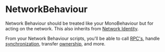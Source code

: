 # NetworkBehaviour

Network Behaviour should be treated like your MonoBehaviour but for acting on the network. This also inherits from [Network Identity](./).

From your Network Behaviour scripts, you'll be able to call [RPC's](../remote-procedure-call-rpc/), handle [synchronization](sync-types/syncvar.md), transfer [ownership](ownership.md), and more.
